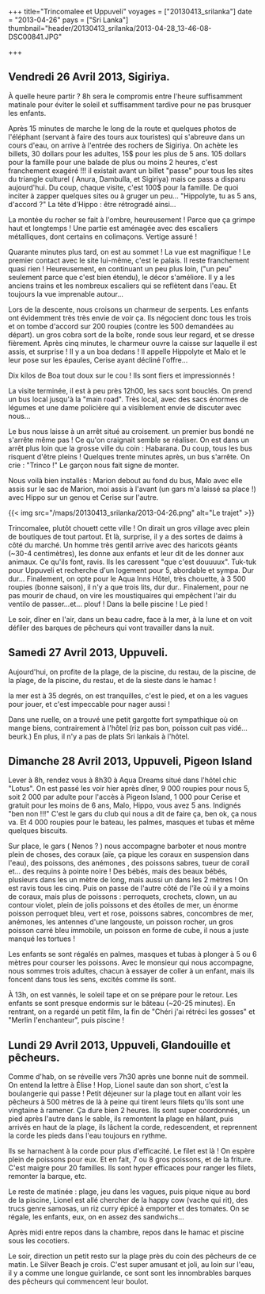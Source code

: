 +++
title="Trincomalee et Uppuveli"
voyages = ["20130413_srilanka"]
date = "2013-04-26"
pays = ["Sri Lanka"]
thumbnail="header/20130413_srilanka/2013-04-28_13-46-08-DSC00841.JPG"

+++


## Vendredi 26 Avril 2013, Sigiriya.

À quelle heure partir ? 8h sera le compromis entre l'heure suffisamment matinale pour éviter le soleil et suffisamment tardive pour ne pas brusquer les enfants.

Après 15 minutes de marche le long de la route et quelques photos de l'éléphant (servant à faire des tours aux touristes) qui s'abreuve dans un cours d'eau, on arrive à l'entrée des rochers de Sigiriya. On achète les billets, 30 dollars pour les adultes, 15$ pour les plus de 5 ans. 105 dollars pour la famille pour une balade de plus ou moins 2 heures, c'est franchement exagéré !!! il existait avant un billet "passe" pour tous les sites du triangle culturel ( Anura, Dambulla, et Sigiriya) mais ce pass a disparu aujourd'hui. Du coup, chaque visite, c'est 100$ pour la famille. De quoi inciter à zapper quelques sites ou à gruger un peu... "Hippolyte, tu as 5 ans, d'accord ?" La tête d'Hippo : être rétrogradé ainsi...

La montée du rocher se fait à l'ombre, heureusement ! Parce que ça grimpe haut et longtemps ! Une partie est aménagée avec des escaliers métalliques, dont certains en colimaçons. Vertige assuré !

Quarante minutes plus tard, on est au sommet ! La vue est magnifique ! Le premier contact avec le site lui-même, c'est le palais. Il reste franchement quasi rien !
Heureusement, en continuant un peu plus loin, ("un peu" seulement parce que c'est bien étendu), le décor s'améliore. Il y a les anciens trains et les nombreux escaliers qui se reflètent dans l'eau. Et  toujours la vue imprenable autour...

Lors de la descente, nous croisons un charmeur de serpents. Les enfants ont évidemment très très envie de voir ça. Ils négocient donc tous les trois et on tombe d'accord sur 200 roupies (contre les 500 demandées au départ). un gros cobra sort de la boîte, ronde sous leur regard, et se dresse fièrement. Après cinq minutes, le charmeur ouvre la caisse sur laquelle il est assis, et surprise ! Il y a un boa dedans ! Il appelle Hippolyte et Malo et le leur pose sur les épaules, Cerise ayant décliné l'offre...

Dix kilos de Boa tout doux sur le cou ! Ils sont fiers et impressionnés !

La visite terminée, il est à peu près 12h00, les sacs sont bouclés. On prend un bus local  jusqu'à la "main road". Très local, avec des sacs énormes de légumes et une dame policière qui a visiblement envie de discuter avec nous...

Le bus nous laisse à un arrêt situé au croisement. un premier bus bondé ne s'arrête même pas ! Ce qu'on craignait semble se réaliser. On est dans un arrêt plus loin que la grosse ville du coin : Habarana. Du coup, tous les bus risquent d'être pleins ! Quelques trente minutes après, un bus s'arrête. On crie : "Trinco !" Le garçon nous fait signe de monter.

Nous voilà bien installés : Marion debout au fond du bus, Malo avec elle assis sur le sac de Marion, moi assis à l'avant (un gars m'a laissé sa place !) avec Hippo sur un genou et Cerise sur l'autre.

{{< img src="/maps/20130413_srilanka/2013-04-26.png" alt="Le trajet" >}}

Trincomalee, plutôt chouett cette ville ! On dirait un gros village avec plein de boutiques de tout partout. Et là, surprise, il y a des sortes de daims à côté du marché. Un homme très gentil arrive avec des haricots géants (~30-4 centimètres), les donne aux enfants et leur dit de les donner aux animaux. Ce qu'ils font, ravis. Ils les caressent "que c'est douuuux". Tuk-tuk pour Uppuveli et recherche d'un logement pour 5, abordable et sympa. Dur dur... Finalement, on opte pour le Aqua Inns Hôtel, très chouette, à 3 500 roupies (bonne saison), il n'y a que trois lits, dur dur.. Finalement, pour ne pas mourir de chaud, on vire les moustiquaires qui empêchent l'air du ventilo de passer...et... plouf ! Dans la belle piscine ! Le pied !

Le soir, dîner en l'air, dans un beau cadre, face à la mer, à la lune et on voit défiler des barques de pêcheurs qui vont travailler dans la nuit.


## Samedi 27 Avril 2013, Uppuveli.

Aujourd'hui, on profite de la plage, de la piscine, du restau, de la piscine, de la plage, de la piscine, du restau, et de la sieste dans le hamac !

la mer est à 35 degrés, on est tranquilles, c'est le pied, et on a les vagues pour jouer, et c'est impeccable pour nager aussi !

Dans une ruelle, on a trouvé une petit gargotte fort sympathique où on mange biens, contrairement à l'hôtel (riz pas bon, poisson cuit pas vidé... beurk.) En plus, il n'y a pas de plats Sri lankais à l'hôtel.


## Dimanche 28 Avril 2013, Uppuveli, Pigeon Island

Lever à 8h, rendez vous à 8h30 à Aqua Dreams situé dans l'hôtel chic "Lotus". On est passé les voir hier après dîner, 9 000 roupies pour nous 5, soit 2 000 par adulte pour l'accès à Pigeon Island, 1 000 pour Cerise et gratuit pour les moins de 6 ans, Malo, Hippo, vous avez 5 ans. Indignés "ben non !!!" C'est le gars du club qui nous a dit de faire ça, ben ok, ça nous va. Et 4 000 roupies pour le bateau, les palmes, masques et tubas et même quelques biscuits. 

Sur place, le gars ( Nenos ? ) nous accompagne barboter et nous montre plein de choses, des coraux (aïe, ça pique les coraux en suspension dans l'eau), des poissons, des anémones , des poissons sabres, tueur de corail et... des requins à pointe noire ! Des bébés, mais des beaux bébés, plusieurs dans les un mètre de long, mais aussi un dans les 2 mètres ! On est ravis tous les cinq. Puis on passe de l'autre côté de l'île où il y a moins de coraux, mais plus de poissons : perroquets, crochets, clown, un au contour violet, plein de jolis poissons et des étoiles de mer, un énorme poisson perroquet bleu, vert et rose, poissons sabres, concombres de mer, anémones, les antennes d'une langouste, un poisson rocher, un gros poisson carré bleu immobile, un poisson en forme de cube, il nous a juste manqué les tortues !

Les enfants se sont régalés en palmes, masques et tubas à plonger à 5 ou 6 mètres pour courser les poissons. Avec le monsieur qui nous accompagne, nous sommes trois adultes, chacun à essayer de coller à un enfant, mais ils foncent dans tous les sens, excités comme ils sont.

À 13h, on est vannés, le soleil tape et on se prépare pour le retour. Les enfants se sont presque endormis sur le bâteau (~20-25 minutes). En rentrant, on a regardé un petit film, la fin de "Chéri j'ai rétréci les gosses" et "Merlin l'enchanteur", puis piscine !


## Lundi 29 Avril 2013, Uppuveli, Glandouille et pêcheurs.

Comme d'hab, on se réveille vers 7h30 après une bonne nuit de sommeil.
On entend la lettre à Élise ! Hop, Lionel saute dan son short, c'est la boulangerie qui passe ! Petit déjeuner sur la plage tout en allant voir les pêcheurs à 500 mètres de là à peine qui tirent leurs filets qu'ils sont une vingtaine à ramener. Ça dure bien 2 heures. Ils sont super coordonnés, un pied après l'autre dans le sable, ils remontent la plage en hâlant, puis arrivés en haut de la plage, ils lâchent la corde, redescendent, et reprennent la corde les pieds dans l'eau toujours en rythme.

Ils se harnachent à la corde pour plus d'efficacité. Le filet est là ! On espère plein de poissons pour eux. Et en fait, 7 ou 8 gros poissons, et de la friture. C'est maigre pour 20 familles.
Ils sont hyper efficaces pour ranger les filets, remonter la barque, etc.

Le reste de matinée : plage, jeu dans les vagues, puis pique nique au bord de la piscine, Lionel est allé chercher de la happy cow (vache qui rit), des trucs genre samosas, un riz curry épicé à emporter et des tomates. On se régale, les enfants, eux, on en assez des sandwichs...

Après midi entre repos dans la chambre, repos dans le hamac et piscine sous les cocotiers.

Le soir, direction un petit resto sur la plage près du coin des pêcheurs de ce matin. Le Silver Beach je crois. C'est super amusant et joli, au loin sur l'eau, il y a comme une longue guirlande, ce sont sont les innombrables barques des pêcheurs qui commencent leur boulot.


